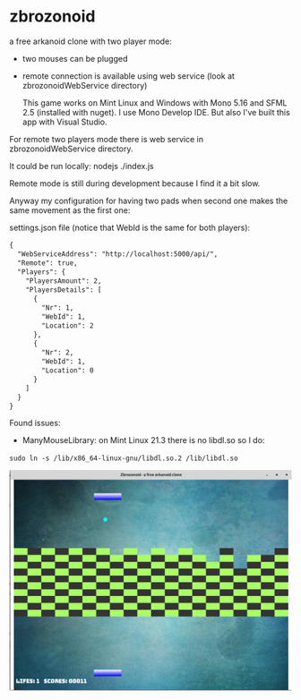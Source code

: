 # zbrozonoid
a free arkanoid clone with two player mode:
- two mouses can be plugged
- remote connection is available using web service (look at zbrozonoidWebService directory)

  This game works on Mint Linux and Windows with Mono 5.16 and SFML 2.5 (installed with nuget). 
I use Mono Develop IDE. But also I've built this app with Visual Studio.

For remote two players mode there is web service in zbrozonoidWebService directory. 

It could be run locally: nodejs ./index.js

Remote mode is still during development because I find it a bit slow.

Anyway my configuration for having two pads when second one makes the same movement as the first one:

settings.json file (notice that WebId is the same for both players):
```
{
  "WebServiceAddress": "http://localhost:5000/api/",
  "Remote": true,
  "Players": {
    "PlayersAmount": 2,
    "PlayersDetails": [
      {
        "Nr": 1,
        "WebId": 1,
        "Location": 2
      },
      {
        "Nr": 2,
        "WebId": 1,
        "Location": 0
      }
    ]
  }
}
```

Found issues:
- ManyMouseLibrary: on Mint Linux 21.3 there is no libdl.so so I do: 

`sudo ln -s /lib/x86_64-linux-gnu/libdl.so.2 /lib/libdl.so`




![](zbrozonoid.png)







